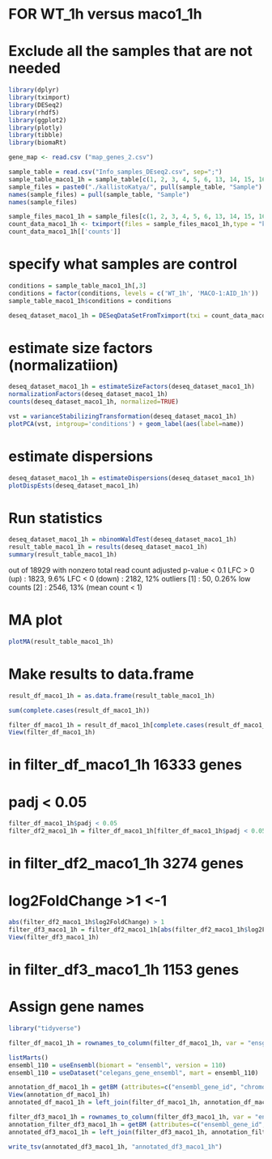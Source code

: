 # FOR WT_1h versus maco1_1h
# Exclude all the samples that are not needed

```R
library(dplyr)
library(tximport)
library(DESeq2)
library(rhdf5)
library(ggplot2)
library(plotly)
library(tibble)
library(biomaRt)

gene_map <- read.csv ("map_genes_2.csv")

sample_table = read.csv("Info_samples_DEseq2.csv", sep=";")
sample_table_maco1_1h = sample_table[c(1, 2, 3, 4, 5, 6, 13, 14, 15, 16, 17, 18), ] 
sample_files = paste0("./kallistoKatya/", pull(sample_table, "Sample") , ".1/abundance.h5")
names(sample_files) = pull(sample_table, "Sample")
names(sample_files)

sample_files_maco1_1h = sample_files[c(1, 2, 3, 4, 5, 6, 13, 14, 15, 16, 17, 18)]
count_data_maco1_1h <- tximport(files = sample_files_maco1_1h,type = "kallisto",tx2gene = gene_map, ignoreAfterBar = TRUE)
count_data_maco1_1h[['counts']]
```

# specify what samples are control
```R
conditions = sample_table_maco1_1h[,3]
conditions = factor(conditions, levels = c('WT_1h', 'MACO-1:AID_1h'))
sample_table_maco1_1h$conditions = conditions

deseq_dataset_maco1_1h = DESeqDataSetFromTximport(txi = count_data_maco1_1h, colData = sample_table_maco1_1h, design = ~conditions)
```
# estimate size factors (normalizatiion)

```R
deseq_dataset_maco1_1h = estimateSizeFactors(deseq_dataset_maco1_1h)
normalizationFactors(deseq_dataset_maco1_1h)
counts(deseq_dataset_maco1_1h, normalized=TRUE)

vst = varianceStabilizingTransformation(deseq_dataset_maco1_1h)
plotPCA(vst, intgroup='conditions') + geom_label(aes(label=name))
```

# estimate dispersions

```R
deseq_dataset_maco1_1h = estimateDispersions(deseq_dataset_maco1_1h)
plotDispEsts(deseq_dataset_maco1_1h)
```
# Run statistics
```R
deseq_dataset_maco1_1h = nbinomWaldTest(deseq_dataset_maco1_1h) 
result_table_maco1_1h = results(deseq_dataset_maco1_1h) 
summary(result_table_maco1_1h)
```
out of 18929 with nonzero total read count
adjusted p-value < 0.1
LFC > 0 (up)       : 1823, 9.6%
LFC < 0 (down)     : 2182, 12%
outliers [1]       : 50, 0.26%
low counts [2]     : 2546, 13%
(mean count < 1)


# MA plot
```R
plotMA(result_table_maco1_1h)
```

# Make results to data.frame

```R
result_df_maco1_1h = as.data.frame(result_table_maco1_1h)

sum(complete.cases(result_df_maco1_1h))

filter_df_maco1_1h = result_df_maco1_1h[complete.cases(result_df_maco1_1h),]
View(filter_df_maco1_1h)
```
# in filter_df_maco1_1h 16333 genes

# padj < 0.05

```R
filter_df_maco1_1h$padj < 0.05
filter_df2_maco1_1h = filter_df_maco1_1h[filter_df_maco1_1h$padj < 0.05, ]
```
# in filter_df2_maco1_1h 3274 genes

# log2FoldChange >1 <-1
```R
abs(filter_df2_maco1_1h$log2FoldChange) > 1
filter_df3_maco1_1h = filter_df2_maco1_1h[abs(filter_df2_maco1_1h$log2FoldChange) > 1, ]
View(filter_df3_maco1_1h)
```
# in filter_df3_maco1_1h 1153 genes


# Assign gene names

```R
library("tidyverse")

filter_df_maco1_1h = rownames_to_column(filter_df_maco1_1h, var = "ensgene")

listMarts()
ensembl_110 = useEnsembl(biomart = "ensembl", version = 110)
ensembl_110 = useDataset("celegans_gene_ensembl", mart = ensembl_110)

annotation_df_maco1_1h = getBM (attributes=c("ensembl_gene_id", "chromosome_name", "start_position", "end_position", "strand", "gene_biotype", "external_gene_name", "description"), filters = c("ensembl_gene_id"), values = filter_df_maco1_1h$ensgene, mart = ensembl_110)
View(annotation_df_maco1_1h)
annotated_df_maco1_1h = left_join(filter_df_maco1_1h, annotation_df_maco1_1h, by = c("ensgene" = "ensembl_gene_id"))

filter_df3_maco1_1h = rownames_to_column(filter_df3_maco1_1h, var = "ensgene")
annotation_filter_df3_maco1_1h = getBM (attributes=c("ensembl_gene_id", "chromosome_name", "start_position", "end_position", "strand", "gene_biotype", "external_gene_name", "description"), filters = c("ensembl_gene_id"), values = filter_df3_maco1_1h$ensgene, mart = ensembl_110)
annotated_df3_maco1_1h = left_join(filter_df3_maco1_1h, annotation_filter_df3_maco1_1h, by = c("ensgene" = "ensembl_gene_id"))

write_tsv(annotated_df3_maco1_1h, "annotated_df3_maco1_1h")
